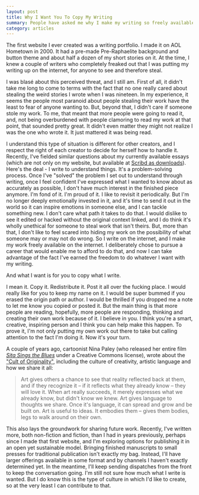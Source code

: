 ```yaml
---
layout: post
title: Why I Want You To Copy My Writing
summary: People have asked me why I make my writing so freely available on the internet. Mostly, I think an open culture of ideas and creativity is neat.
category: articles
---
```


The first website I ever created was a writing portfolio. I made it on AOL Hometown in 2000. It had a pre-made Pre-Raphaelite background and button theme and about half a dozen of my short stories on it. At the time, I knew a couple of writers who completely freaked out that I was putting my writing up on the internet, for anyone to see and therefore steal.

I was blasé about this perceived threat, and I still am. First of all, it didn't take me long to come to terms with the fact that no one really cared about stealing the weird stories I wrote when I was nineteen. In my experience, it seems the people most paranoid about people stealing their work have the least to fear of anyone wanting to. But, beyond that, I didn't care if someone stole my work. To me, that meant that more people were going to read it, and, not being overburdened with people clamoring to read my work at that point, that sounded pretty great. It didn't even matter they might not realize I was the one who wrote it. It just mattered it was being read.

I understand this type of situation is different for other creators, and I respect the right of each creator to decide for herself how to handle it. Recently, I've fielded similar questions about my currently available essays (which are not only on my website, but available at [Scribd as downloads](http://www.scribd.com/jenmyers/shelf)). Here's the deal - I write to understand things. It's a problem-solving process. Once I've "solved" the problem I set out to understand through writing, once I feel confident I've expressed what I wanted to know about as accurately as possible, I don't have much interest in the finished piece anymore. I'm fond of it. I'm proud of it. I like to revisit it periodically. But I'm no longer deeply emotionally invested in it, and it's time to send it out in the world so it can inspire emotions in someone else, and I can tackle something new. I don't care what path it takes to do that. I would dislike to see it edited or hacked without the original context linked, and I do think it's wholly unethical for someone to steal work that isn't theirs. But, more than that, I don't like to feel scared into hiding my work on the possibility of what someone may or may not do wrong. So I write on the internet, and I make my work freely available on the internet. I deliberately chose to pursue a career that would enable me to afford to do that, and now I can take advantage of the fact I've earned the freedom to do whatever I want with my writing.

And what I want is for you to copy what I write.

I mean it. Copy it. Redistribute it. Post it all over the fucking place. I would really like for you to keep my name on it. I would be super bummed if you erased the origin path or author. I would be thrilled if you dropped me a note to let me know you copied or posted it. But the main thing is that more people are reading, hopefully, more people are responding, thinking and creating their own work because of it. I believe in you. I think you're a smart, creative, inspiring person and I think you can help make this happen. To prove it, I'm not only putting my own work out there to take but calling attention to the fact I'm doing it. Now it's your turn.

A couple of years ago, cartoonist Nina Paley (who released her entire film [_Sita Sings the Blues_](http://www.sitasingstheblues.com/) under a Creative Commons license), wrote about the ["Cult of Originality"](http://blog.ninapaley.com/2009/12/28/the-cult-of-originality/), including the culture of creativity, artistic language and how we share it all:

<blockquote>Art gives others a chance to see that reality reflected back at them, and if they recognize it – if it reflects what they already know – they will love it. When art really succeeds, it merely expresses what we already know, but didn't know we knew. Art gives language to thoughts we share. Once it's language, it can spread and grow and be built on. Art is useful to ideas. It embodies them – gives them bodies, legs to walk around on their own.</blockquote>

This also lays the groundwork for sharing future work. Recently, I've written more, both non-fiction and fiction, than I had in years previously, perhaps since I made that first website, and I'm exploring options for publishing it in an open yet sustainable model. Bringing finished manuscripts to small presses for traditional publication isn't exactly my bag. Instead, I'll have larger offerings available in some format and by channels I haven't exactly determined yet. In the meantime, I'll keep sending dispatches from the front to keep the conversation going. I'm still not sure how much what I write is wanted. But I do know this is the type of culture in which I'd like to create, so at the very least I can contribute to that.
